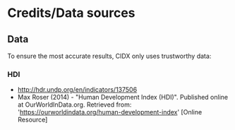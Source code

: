 # Credits/Data sources
## Data
To ensure the most accurate results, CIDX only uses trustworthy data:

### HDI
- http://hdr.undp.org/en/indicators/137506
- Max Roser (2014) - "Human Development Index (HDI)". Published online at OurWorldInData.org. Retrieved from: 'https://ourworldindata.org/human-development-index' [Online Resource]